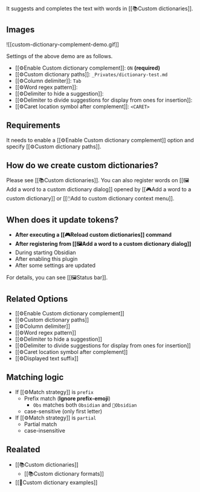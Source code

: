 It suggests and completes the text with words in [[📚Custom dictionaries]].

## Images

![[custom-dictionary-complement-demo.gif]]

Settings of the above demo are as follows.

- [[⚙️Enable Custom dictionary complement]]: `ON` **(required)**
- [[⚙️Custom dictionary paths]]: `_Privates/dictionary-test.md`
- [[⚙️Column delimiter]]: `Tab`
- [[⚙️Word regex pattern]]: 
- [[⚙️Delimiter to hide a suggestion]]:
- [[⚙️Delimiter to divide suggestions for display from ones for insertion]]:
- [[⚙️Caret location symbol after complement]]: `<CARET>`

## Requirements

It needs to enable a [[⚙️Enable Custom dictionary complement]] option and specify [[⚙️Custom dictionary paths]].

## How do we create custom dictionaries?

Please see [[📚Custom dictionaries]]. You can also register words on [[🖼️Add a word to a custom dictionary dialog]] opened by [[🎮Add a word to a custom dictionary]] or [[🖱️Add to custom dictionary context menu]].

## When does it update tokens?

- **After executing a [[🎮Reload custom dictionaries]] command**
- **After registering from [[🖼️Add a word to a custom dictionary dialog]]**
- During starting Obsidian
- After enabling this plugin
- After some settings are updated

For details, you can see [[🖼️Status bar]].

## Related Options

- [[⚙️Enable Custom dictionary complement]]
- [[⚙️Custom dictionary paths]]
- [[⚙️Column delimiter]]
- [[⚙️Word regex pattern]]
- [[⚙️Delimiter to hide a suggestion]]
- [[⚙️Delimiter to divide suggestions for display from ones for insertion]]
- [[⚙️Caret location symbol after complement]]
- [[⚙️Displayed text suffix]]

## Matching logic

- If [[⚙️Match strategy]] is `prefix`
	- Prefix match (**Ignore prefix-emoji**)
		- `Obs` matches both `Obsidian` and `💎Obsidian`
	- case-sensitive (only first letter)
- If [[⚙️Match strategy]] is `partial`
	- Partial match
	- case-insensitive

## Realated

- [[📚Custom dictionaries]]
	- [[📚Custom dictionary formats]]
- [[📓Custom dictionary examples]]
